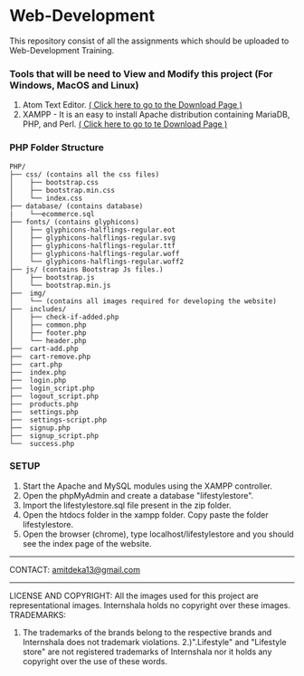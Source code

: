 # Web-Development
This repository consist of all the assignments which should be uploaded to Web-Development Training.

### Tools that will be need to View and Modify this project (For Windows, MacOS and Linux)

1. Atom Text Editor. [( Click here to go to the Download Page )](https://atom.io/)
2. XAMPP - It is an easy to install Apache distribution containing MariaDB, PHP, and Perl. [( Click here to go to te Download Page )](https://www.apachefriends.org/download.html)



### PHP Folder Structure
	
	PHP/
	├── css/ (contains all the css files)
	│    ├── bootstrap.css
	│    ├── bootstrap.min.css
	│    └── index.css
    ├── database/ (contains database)
    |	 └──ecommerce.sql
	├── fonts/ (contains glyphicons)
	│    ├── glyphicons-halflings-regular.eot
	│    ├── glyphicons-halflings-regular.svg
	│    ├── glyphicons-halflings-regular.ttf
	│    ├── glyphicons-halflings-regular.woff
	│    └── glyphicons-halflings-regular.woff2
	├── js/ (contains Bootstrap Js files.)
	│    ├── bootstrap.js
	│    └── bootstrap.min.js
	├──  img/
	│    └── (contains all images required for developing the website)
	├──  includes/	 
	│    ├── check-if-added.php
	│    ├── common.php
	│    ├── footer.php
	│    └── header.php
	├──  cart-add.php
	├──  cart-remove.php
	├──  cart.php 
	├──  index.php
	├──  login.php
	├──  login_script.php
	├──  logout_script.php
	├──  products.php
	├──  settings.php
	├──  settings-script.php
	├──  signup.php
	├──  signup_script.php
	└──  success.php

### SETUP			
1. Start the Apache and MySQL modules using the XAMPP controller.
2. Open the phpMyAdmin and create a database "lifestylestore". 
3. Import the lifestylestore.sql file present in the zip folder.
4. Open the htdocs folder in the xampp folder. Copy paste the folder lifestylestore.
5. Open the browser (chrome), type localhost/lifestylestore and you should see the index page of the website.

*******************************************************************************************************************************************
CONTACT: amitdeka13@gmail.com


*******************************************************************************************************************************************
LICENSE AND COPYRIGHT: All the images used for this project are representational images.
Internshala holds no copyright over these images.
TRADEMARKS:
1. The trademarks of the brands belong to the respective brands and Internshala does not trademark violations.
2.)".Lifestyle" and "Lifestyle store" are not registered trademarks of Internshala nor it holds any copyright over the use of these words.

